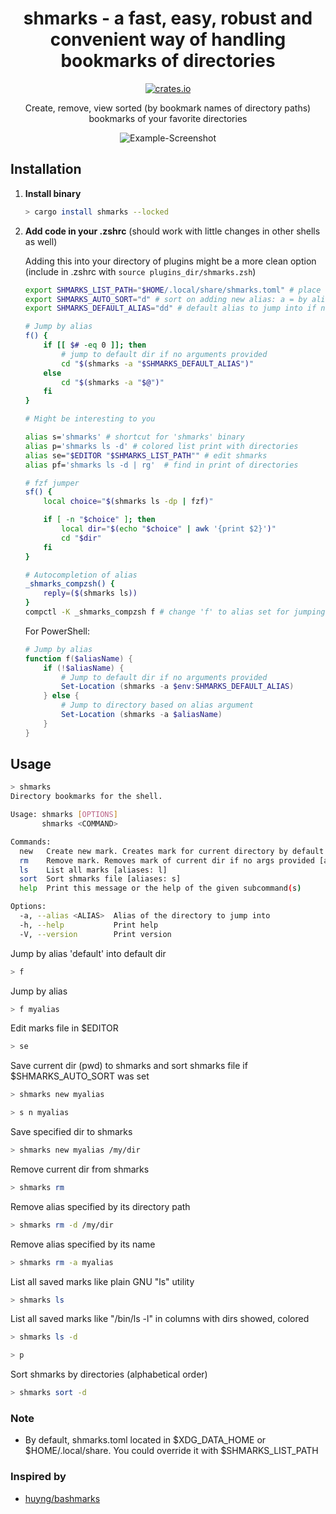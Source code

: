 <h1 align="center">shmarks - a fast, easy, robust and convenient way of handling bookmarks of directories</h1>
<div align="center">

[![crates.io][crates.io-badge]][crates.io]

Create, remove, view sorted (by bookmark names of directory paths) bookmarks of your favorite directories
</div>

<div align="center">

![Example-Screenshot][example-screenshot]

</div>

## Installation

1. **Install binary**

    ```bash
    > cargo install shmarks --locked
    ```

2. **Add code in your .zshrc** (should work with little changes in other shells as well)

    Adding this into your directory of plugins might be a more clean option (include in .zshrc with `source plugins_dir/shmarks.zsh`)

    ```bash
    export SHMARKS_LIST_PATH="$HOME/.local/share/shmarks.toml" # place where your shell bookmarks (shmarks) stored
    export SHMARKS_AUTO_SORT="d" # sort on adding new alias: a = by aliases, d = by directories, otherwise no sorting
    export SHMARKS_DEFAULT_ALIAS="dd" # default alias to jump into if no alias name was provided
    
    # Jump by alias
    f() {
        if [[ $# -eq 0 ]]; then
            # jump to default dir if no arguments provided
            cd "$(shmarks -a "$SHMARKS_DEFAULT_ALIAS")"
        else
            cd "$(shmarks -a "$@")"
        fi
    }
    
    # Might be interesting to you

    alias s='shmarks' # shortcut for 'shmarks' binary
    alias p='shmarks ls -d' # colored list print with directories
    alias se="$EDITOR "$SHMARKS_LIST_PATH"" # edit shmarks
    alias pf='shmarks ls -d | rg'  # find in print of directories

    # fzf jumper
    sf() {
        local choice="$(shmarks ls -dp | fzf)"
    
        if [ -n "$choice" ]; then
            local dir="$(echo "$choice" | awk '{print $2}')"
            cd "$dir"
        fi
    }

    # Autocompletion of alias
    _shmarks_compzsh() {
        reply=($(shmarks ls))
    }
    compctl -K _shmarks_compzsh f # change 'f' to alias set for jumping (6th line)
    ```

    For PowerShell:

    ```powershell
    # Jump by alias
    function f($aliasName) {
	    if (!$aliasName) {
            # Jump to default dir if no arguments provided
            Set-Location (shmarks -a $env:SHMARKS_DEFAULT_ALIAS)
        } else {
            # Jump to directory based on alias argument
            Set-Location (shmarks -a $aliasName)
        }
    }
    ```

## Usage
```bash
> shmarks
Directory bookmarks for the shell.

Usage: shmarks [OPTIONS]
       shmarks <COMMAND>

Commands:
  new   Create new mark. Creates mark for current directory by default [aliases: n]
  rm    Remove mark. Removes mark of current dir if no args provided [aliases: r]
  ls    List all marks [aliases: l]
  sort  Sort shmarks file [aliases: s]
  help  Print this message or the help of the given subcommand(s)

Options:
  -a, --alias <ALIAS>  Alias of the directory to jump into
  -h, --help           Print help
  -V, --version        Print version
```

Jump by alias 'default' into default dir

```bash
> f
```

Jump by alias

```bash
> f myalias
```

Edit marks file in $EDITOR

```bash
> se
```

Save current dir (pwd) to shmarks and sort shmarks file if $SHMARKS_AUTO_SORT was set

```bash
> shmarks new myalias
```

```bash
> s n myalias
```

Save specified dir to shmarks

```bash
> shmarks new myalias /my/dir
```

Remove current dir from shmarks

```bash
> shmarks rm
```

Remove alias specified by its directory path

```bash
> shmarks rm -d /my/dir
```

Remove alias specified by its name

```bash
> shmarks rm -a myalias
```

List all saved marks like plain GNU "ls" utility

```bash
> shmarks ls 
```

List all saved marks like "/bin/ls -l" in columns with dirs showed, colored

```bash
> shmarks ls -d
```

```bash
> p
```

Sort shmarks by directories (alphabetical order)

```bash
> shmarks sort -d
```

### Note
- By default, shmarks.toml located in $XDG_DATA_HOME or $HOME/.local/share. You could override it with $SHMARKS_LIST_PATH

### Inspired by
- [huyng/bashmarks][huyng/bashmarks]

[crates.io-badge]: https://img.shields.io/crates/v/shmarks?logo=rust&logoColor=white&style=flat-square
[crates.io]: https://crates.io/crates/shmarks
[huyng/bashmarks]: https://github.com/huyng/bashmarks
[example-screenshot]: https://i.imgur.com/m0eYZA8.png